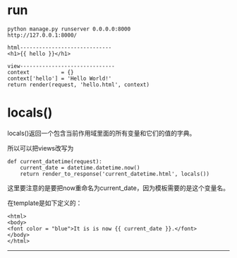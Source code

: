 # run

	python manage.py runserver 0.0.0.0:8000
	http://127.0.0.1:8000/

	html-----------------------------
	<h1>{{ hello }}</h1>

	view------------------------------
	context          = {}
    context['hello'] = 'Hello World!'
    return render(request, 'hello.html', context)


	









# locals()
locals()返回一个包含当前作用域里面的所有变量和它们的值的字典。

所以可以把views改写为

    def current_datetime(request):
	    current_date = datetime.datetime.now()
	    return render_to_response('current_datetime.html', locals()) 

这里要注意的是要把now重命名为current_date，因为模板需要的是这个变量名。

在template是如下定义的：

    <html>
    <body>
    <font color = "blue">It is is now {{ current_date }}.</font>
    </body>
    </html> 
    

---


